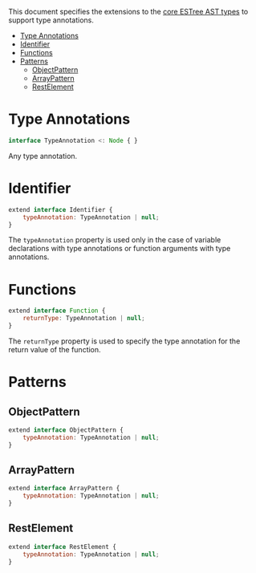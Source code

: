 <!-- START doctoc generated TOC please keep comment here to allow auto update -->
<!-- DON'T EDIT THIS SECTION, INSTEAD RE-RUN doctoc TO UPDATE -->
This document specifies the extensions to the [core ESTree AST types](spec.md) to support type annotations.

- [Type Annotations](#typeannotations)
- [Identifier](#identifier)
- [Functions](#functions)
- [Patterns](#patterns)
  - [ObjectPattern](#objectpattern)
  - [ArrayPattern](#arraypattern)
  - [RestElement](#restelement)

<!-- END doctoc generated TOC please keep comment here to allow auto update -->

# Type Annotations

```js
interface TypeAnnotation <: Node { }
```

Any type annotation.

# Identifier

```js
extend interface Identifier {
    typeAnnotation: TypeAnnotation | null;
}
```

The `typeAnnotation` property is used only in the case of variable declarations with type annotations or function arguments with type annotations.

# Functions

```js
extend interface Function {
    returnType: TypeAnnotation | null;
}
```

The `returnType` property is used to specify the type annotation for the return value of the function.

# Patterns

## ObjectPattern

```js
extend interface ObjectPattern {
    typeAnnotation: TypeAnnotation | null;
}
```

## ArrayPattern

```js
extend interface ArrayPattern {
    typeAnnotation: TypeAnnotation | null;
}
```

## RestElement

```js
extend interface RestElement {
    typeAnnotation: TypeAnnotation | null;
}
```
